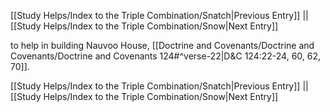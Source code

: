 [[Study Helps/Index to the Triple Combination/Snatch|Previous Entry]]  ||  [[Study Helps/Index to the Triple Combination/Snow|Next Entry]]

 to help in building Nauvoo House, [[Doctrine and Covenants/Doctrine and Covenants/Doctrine and Covenants 124#^verse-22|D&C 124:22-24, 60, 62, 70]].

[[Study Helps/Index to the Triple Combination/Snatch|Previous Entry]]  ||  [[Study Helps/Index to the Triple Combination/Snow|Next Entry]]
